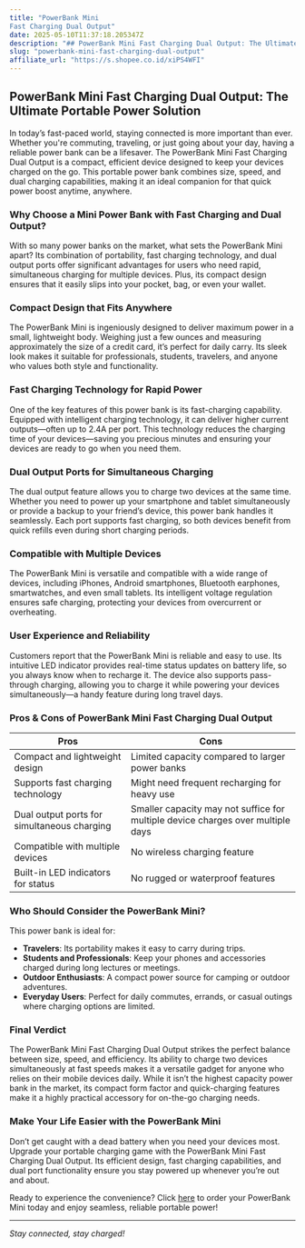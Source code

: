 ```yaml
---
title: "PowerBank Mini
Fast Charging Dual Output"
date: 2025-05-10T11:37:18.205347Z
description: "## PowerBank Mini Fast Charging Dual Output: The Ultimate Portable Power Solution..."
slug: "powerbank-mini-fast-charging-dual-output"
affiliate_url: "https://s.shopee.co.id/xiPS4WFI"
---
```

## PowerBank Mini Fast Charging Dual Output: The Ultimate Portable Power Solution

In today’s fast-paced world, staying connected is more important than ever. Whether you're commuting, traveling, or just going about your day, having a reliable power bank can be a lifesaver. The PowerBank Mini Fast Charging Dual Output is a compact, efficient device designed to keep your devices charged on the go. This portable power bank combines size, speed, and dual charging capabilities, making it an ideal companion for that quick power boost anytime, anywhere.

### Why Choose a Mini Power Bank with Fast Charging and Dual Output?

With so many power banks on the market, what sets the PowerBank Mini apart? Its combination of portability, fast charging technology, and dual output ports offer significant advantages for users who need rapid, simultaneous charging for multiple devices. Plus, its compact design ensures that it easily slips into your pocket, bag, or even your wallet.

### Compact Design that Fits Anywhere

The PowerBank Mini is ingeniously designed to deliver maximum power in a small, lightweight body. Weighing just a few ounces and measuring approximately the size of a credit card, it’s perfect for daily carry. Its sleek look makes it suitable for professionals, students, travelers, and anyone who values both style and functionality.

### Fast Charging Technology for Rapid Power

One of the key features of this power bank is its fast-charging capability. Equipped with intelligent charging technology, it can deliver higher current outputs—often up to 2.4A per port. This technology reduces the charging time of your devices—saving you precious minutes and ensuring your devices are ready to go when you need them.

### Dual Output Ports for Simultaneous Charging

The dual output feature allows you to charge two devices at the same time. Whether you need to power up your smartphone and tablet simultaneously or provide a backup to your friend’s device, this power bank handles it seamlessly. Each port supports fast charging, so both devices benefit from quick refills even during short charging periods.

### Compatible with Multiple Devices

The PowerBank Mini is versatile and compatible with a wide range of devices, including iPhones, Android smartphones, Bluetooth earphones, smartwatches, and even small tablets. Its intelligent voltage regulation ensures safe charging, protecting your devices from overcurrent or overheating.

### User Experience and Reliability

Customers report that the PowerBank Mini is reliable and easy to use. Its intuitive LED indicator provides real-time status updates on battery life, so you always know when to recharge it. The device also supports pass-through charging, allowing you to charge it while powering your devices simultaneously—a handy feature during long travel days.

### Pros & Cons of PowerBank Mini Fast Charging Dual Output

| **Pros**                                | **Cons**                                    |
|----------------------------------------|--------------------------------------------|
| Compact and lightweight design       | Limited capacity compared to larger power banks |
| Supports fast charging technology     | Might need frequent recharging for heavy use |
| Dual output ports for simultaneous charging | Smaller capacity may not suffice for multiple device charges over multiple days |
| Compatible with multiple devices     | No wireless charging feature             |
| Built-in LED indicators for status   | No rugged or waterproof features        |

### Who Should Consider the PowerBank Mini?

This power bank is ideal for:

- **Travelers**: Its portability makes it easy to carry during trips.
- **Students and Professionals**: Keep your phones and accessories charged during long lectures or meetings.
- **Outdoor Enthusiasts**: A compact power source for camping or outdoor adventures.
- **Everyday Users**: Perfect for daily commutes, errands, or casual outings where charging options are limited.

### Final Verdict

The PowerBank Mini Fast Charging Dual Output strikes the perfect balance between size, speed, and efficiency. Its ability to charge two devices simultaneously at fast speeds makes it a versatile gadget for anyone who relies on their mobile devices daily. While it isn’t the highest capacity power bank in the market, its compact form factor and quick-charging features make it a highly practical accessory for on-the-go charging needs.

### Make Your Life Easier with the PowerBank Mini

Don’t get caught with a dead battery when you need your devices most. Upgrade your portable charging game with the PowerBank Mini Fast Charging Dual Output. Its efficient design, fast charging capabilities, and dual port functionality ensure you stay powered up whenever you’re out and about.

Ready to experience the convenience? Click [here](https://s.shopee.co.id/xiPS4WFI) to order your PowerBank Mini today and enjoy seamless, reliable portable power!

---

*Stay connected, stay charged!*